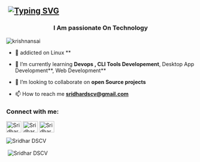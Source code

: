 ## &nbsp;[![Typing SVG](https://readme-typing-svg.demolab.com?font=Tamil+New+Roman&weight=700&size=23&pause=1000&color=F72CE5&vCenter=true&width=435&lines=DevOps+Engineer;Web+Developer;Command+Line+Tools+Developer;Desktop+App+developer;Android+App+developer)](https://git.io/typing-svg)


###

<h3 align="center">I Am passionate On Technology</h3>

<p
 align="left"> <img
src="https://komarev.com/ghpvc/?username=krishnansai&label=Profile%20views&color=0e75b6&style=flat"
 alt="krishnansai" /> </p>


- 🔭 addicted on Linux **

- 🌱 I’m currently learning **Devops , CLI Tools Developement**, Desktop App Development**, Web Development**


- 👯 I’m looking to collaborate on **open Source projects**


- 📫 How to reach me **sridhardscv@gmail.com**


<h3 align="left">Connect with me:</h3>
<p align="left">

<a 
href="#" target="blank"><img 
align="center" 
src="https://raw.githubusercontent.com/rahuldkjain/github-profile-readme-generator/master/src/images/icons/Social/instagram.svg"
 alt="Sridhar DSCV Instagram Page" height="30" width="40" /></a>
<a 
href="#" 
target="blank"><img align="center" 
src="https://raw.githubusercontent.com/rahuldkjain/github-profile-readme-generator/master/src/images/icons/Social/youtube.svg"
 alt="Sridhar DSCV Youtube Channel" height="30" width="40" /></a>
<a
 href="#" 
target="blank"><img align="center" 
src="https://raw.githubusercontent.com/rahuldkjain/github-profile-readme-generator/master/src/images/icons/Social/hackerrank.svg"
 alt="Sridhardscv" height="30" width="40" /></a>
</p>




<p><img align="left" 
src="#"
 alt="Sridhar DSCV" /></p>

<br />

<p>&nbsp;<img 
align="center" 
src="#"
 alt="Sridhar DSCV" /></p>
